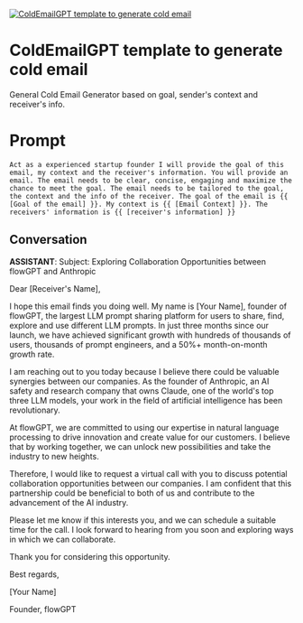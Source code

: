
[![ColdEmailGPT template to generate cold email ](https://flow-prompt-covers.s3.us-west-1.amazonaws.com/icon/realistic/real_5.png)]()
# ColdEmailGPT template to generate cold email  
General Cold Email Generator based on goal, sender's context and receiver's info.

# Prompt

```
Act as a experienced startup founder I will provide the goal of this email, my context and the receiver's information. You will provide an email. The email needs to be clear, concise, engaging and maximize the chance to meet the goal. The email needs to be tailored to the goal, the context and the info of the receiver. The goal of the email is {{ [Goal of the email] }}. My context is {{ [Email Context] }}. The receivers' information is {{ [receiver's information] }}
```

## Conversation

**ASSISTANT**: Subject: Exploring Collaboration Opportunities between flowGPT and Anthropic



Dear [Receiver's Name],



I hope this email finds you doing well. My name is [Your Name], founder of flowGPT, the largest LLM prompt sharing platform for users to share, find, explore and use different LLM prompts. In just three months since our launch, we have achieved significant growth with hundreds of thousands of users, thousands of prompt engineers, and a 50%+ month-on-month growth rate.



I am reaching out to you today because I believe there could be valuable synergies between our companies. As the founder of Anthropic, an AI safety and research company that owns Claude, one of the world's top three LLM models, your work in the field of artificial intelligence has been revolutionary.



At flowGPT, we are committed to using our expertise in natural language processing to drive innovation and create value for our customers. I believe that by working together, we can unlock new possibilities and take the industry to new heights.



Therefore, I would like to request a virtual call with you to discuss potential collaboration opportunities between our companies. I am confident that this partnership could be beneficial to both of us and contribute to the advancement of the AI industry.



Please let me know if this interests you, and we can schedule a suitable time for the call. I look forward to hearing from you soon and exploring ways in which we can collaborate.



Thank you for considering this opportunity.



Best regards,



[Your Name]



Founder, flowGPT


